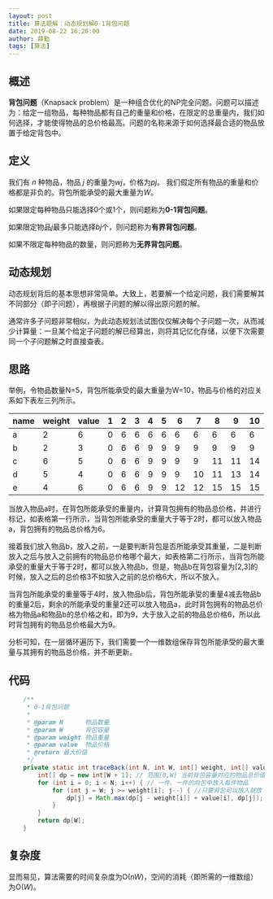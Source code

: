 ```yaml
---
layout: post
title: 算法题解：动态规划解0-1背包问题
date: 2019-08-22 16:28:00
author: 薛勤
tags: [算法]
---
```

## 概述

**背包问题**（Knapsack problem）是一种组合优化的NP完全问题。问题可以描述为：给定一组物品，每种物品都有自己的重量和价格，在限定的总重量内，我们如何选择，才能使得物品的总价格最高。问题的名称来源于如何选择最合适的物品放置于给定背包中。

## 定义

我们有 *n* 种物品，物品 *j* 的重量为*wj*，价格为*pj*。
我们假定所有物品的重量和价格都是非负的。背包所能承受的最大重量为*W*。

如果限定每种物品只能选择0个或1个，则问题称为**0-1背包问题**。

如果限定物品*j*最多只能选择*bj*个，则问题称为**有界背包问题**。

如果不限定每种物品的数量，则问题称为**无界背包问题**。

## 动态规划

动态规划背后的基本思想非常简单。大致上，若要解一个给定问题，我们需要解其不同部分（即子问题），再根据子问题的解以得出原问题的解。

通常许多子问题非常相似，为此动态规划法试图仅仅解决每个子问题一次，从而减少计算量：一旦某个给定子问题的解已经算出，则将其记忆化存储，以便下次需要同一个子问题解之时直接查表。

## 思路

举例，令物品数量N=5，背包所能承受的最大重量为W=10，物品与价格的对应关系如下表左三列所示。

| name | weight | value | 1    | 2    | 3    | 4    | 5    | 6    | 7    | 8    | 9    | 10   |
| ---- | ------ | ----- | ---- | ---- | ---- | ---- | ---- | ---- | ---- | ---- | ---- | ---- |
| a    | 2      | 6     | 0    | 6    | 6    | 6    | 6    | 6    | 6    | 6    | 6    | 6    |
| b    | 2      | 3     | 0    | 6    | 6    | 9    | 9    | 9    | 9    | 9    | 9    | 9    |
| c    | 6      | 5     | 0    | 6    | 6    | 9    | 9    | 9    | 9    | 11   | 11   | 14   |
| d    | 5      | 4     | 0    | 6    | 6    | 9    | 9    | 9    | 10   | 11   | 13   | 14   |
| e    | 4      | 6     | 0    | 6    | 6    | 9    | 9    | 12   | 12   | 15   | 15   | 15   |

当放入物品a时，在背包所能承受的重量内，计算背包拥有的物品总价格，并进行标记，如表格第一行所示，当背包所能承受的重量大于等于2时，都可以放入物品a，背包拥有的物品总价格为6。

接着我们放入物品b，放入之前，一是要判断背包是否所能承受其重量，二是判断放入之后与放入之前拥有的物品总价格哪个最大，如表格第二行所示，当背包所能承受的重量大于等于2时，都可以放入物品b，但是，物品b在背包容量为[2,3]的时候，放入之后的总价格3不如放入之前的总价格6大，所以不放入。

当背包所能承受的重量等于4时，放入物品b后，背包所能承受的重量4减去物品b的重量2后，剩余的所能承受的重量2还可以放入物品a，此时背包拥有的物品总价格为物品a和物品b的总价格之和，即为9，大于放入之前的物品总价格6，所以此时背包拥有的物品总价格最大为9。

分析可知，在一层循环遍历下，我们需要一个一维数组保存背包所能承受的最大重量与其拥有的物品总价格，并不断更新。

## 代码

```java
    /**
     * 0-1背包问题 
     *
     * @param N      物品数量
     * @param W      背包容量
     * @param weight 物品重量
     * @param value  物品价格
     * @return 最大价值
     */
    private static int traceBack(int N, int W, int[] weight, int[] value) {
        int[] dp = new int[W + 1]; // 范围[0,W] 当前背包容量对应的物品总价值
        for (int i = 0; i < N; i++) { // 一件、一件的向包中放入每件物品
            for (int j = W; j >= weight[i]; j--) { //只要背包可以放入就放
                dp[j] = Math.max(dp[j - weight[i]] + value[i], dp[j]); // 比较放入物品之前与放入之后的价值哪个大
            }
        }
        return dp[W];
    }
```

## 复杂度

显而易见，算法需要的时间复杂度为O(*nW*)，空间的消耗（即所需的一维数组）为O(*W*)。


